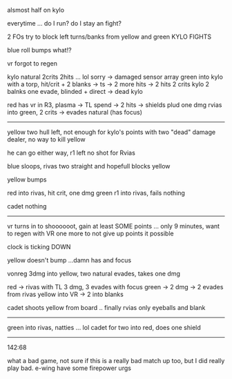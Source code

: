 alsmost half on kylo

everytime ... do I run? do I stay an fight?

2 FOs try to block left turns/banks from yellow and green
KYLO FIGHTS

blue roll bumps what!?

vr forgot to regen

kylo natural 2crits 2hits ... lol sorry -> damaged sensor array
green into kylo with a torp, hit/crit + 2 blanks -> ts -> 2 more hits -> 2 hits 2 crits
kylo 2 balnks one evade, blinded + direct -> dead kylo

red has vr in R3, plasma -> TL spend -> 2 hits -> shields plud one dmg
rvias into green, 2 crits -> evades natural (has focus)

---

yellow two hull left, not enough for kylo's points
with two "dead" damage dealer, no way to kill yellow

he can go either way, r1 left no shot for Rvias

blue sloops, rivas two straight and hopefull blocks yellow

yellow bumps

red into rivas, hit crit, one dmg
green r1 into rivas, fails nothing

cadet nothing

---

vr turns in to shoooooot, gain at least SOME points ...
only 9 minutes, want to regen with VR one more to not give up points it possible

clock is ticking DOWN

yellow doesn't bump ...damn has and focus

vonreg 3dmg into yellow, two natural evades, takes one dmg

red -> rivas with TL 3 dmg, 3 evades with focus
green -> 2 dmg -> 2 evades from rivas
yellow into VR -> 2 into blanks

cadet shoots yellow from board .. finally
rvias only eyeballs and blank

---

green into rivas, natties ... lol
cadet for two into red, does one shield

---

142:68

what a bad game, not sure if this is a really bad match up too, but I did really play bad.
e-wing have some firepower urgs
